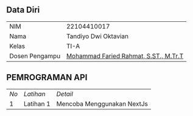 ## Data Diri

|      |      |
|-------------|-------------|
| NIM| 22104410017|
| Nama| Tandiyo Dwi Oktavian|
| Kelas| TI-A|
| Dosen Pengampu| [Mohammad Faried Rahmat, S.ST., M.Tr.T](https://github.com/fariedrahmat/mrhmt80.git) |


## PEMROGRAMAN API

|     |      |     |
|-------------|-------------|-------------|
| _No_| _Latihan_| _Detail_|
| 1| Latihan 1| Mencoba Menggunakan NextJs|
